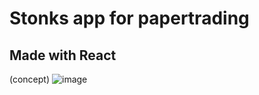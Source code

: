 # Stonks app for papertrading

## Made with React
(concept)
![image](https://user-images.githubusercontent.com/90701667/178123423-28052206-3ce4-4c9c-aa94-77807ab9afcf.png)
